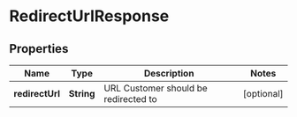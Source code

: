 
# RedirectUrlResponse

## Properties
Name | Type | Description | Notes
------------ | ------------- | ------------- | -------------
**redirectUrl** | **String** | URL Customer should be redirected to |  [optional]



